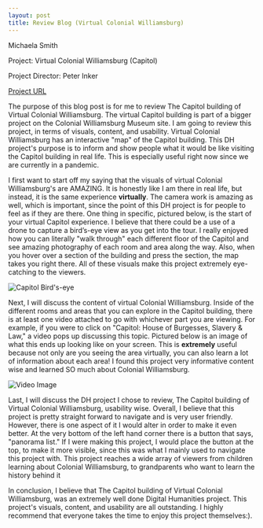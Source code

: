 ```yaml
---
layout: post
title: Review Blog (Virtual Colonial Williamsburg)
---
```

Michaela Smith

Project: Virtual Colonial Williamsburg (Capitol)

Project Director: Peter Inker 

[Project URL](http://virtualtours.colonialwilliamsburg.org/capitol/)

The purpose of this blog post is for me to review The Capitol building of Virtual Colonial Williamsburg. The virtual Capitol building is part of a bigger project on the Colonial Williamsburg Museum site. I am going to review this project, in terms of visuals, content, and usability. Virtual Colonial Williamsburg has an interactive "map" of the Capitol building. This DH project's purpose is to inform and show people what it would be like visiting the Capitol building in real life. This is especially useful right now since we are currently in a pandemic.
 
I first want to start off my saying that the visuals of virtual Colonial Williamsburg's are AMAZING. It is honestly like I am there in real life, but instead, it is the same experience **virtually**. The camera work is amazing as well, which is important, since the point of this DH project is for people to feel as if they are there. One thing in specific, pictured below, is the start of your virtual Capitol experience. I believe that there could be a use of a drone to capture a bird’s-eye view as you get into the tour. I really enjoyed how you can literally "walk through" each different floor of the Capitol and see amazing photography of each room and area along the way. Also, when you hover over a section of the building and press the section, the map takes you right there. All of these visuals make this project extremely eye-catching to the viewers.

![Capitol Bird's-eye](https://mmsi7.github.io/Mmsi7/images/Bird'sView.jpg) 


Next, I will discuss the content of virtual Colonial Williamsburg. Inside of the different rooms and areas that you can explore in the Capitol building, there is at least one video attached to go with whichever part you are viewing. For example, if you were to click on "Capitol: House of Burgesses, Slavery & Law," a video pops up discussing this topic. Pictured below is an image of what this ends up looking like on your screen. This is **extremely** useful because not only are you seeing the area virtually, you can also learn a lot of information about each area! I found this project very informative content wise and learned SO much about Colonial Williamsburg.
 

![Video Image](https://mmsi7.github.io/Mmsi7/images/Video.png) 

Last, I will discuss the DH project I chose to review, The Capitol building of Virtual Colonial Williamsburg, usability wise. Overall, I believe that this project is pretty straight forward to navigate and is very user friendly. However, there is one aspect of it I would alter in order to make it even better. At the very bottom of the left hand corner there is a button that says, "panorama list." If I were making this project, I would place the button at the top, to make it more visible, since this was what I mainly used to navigate this project with. This project reaches a wide array of viewers from children learning about Colonial Williamsburg, to grandparents who want to learn the history behind it

In conclusion, I believe that The Capitol building of Virtual Colonial Williamsburg, was an extremely well done Digital Humanities project. This project's visuals, content, and usability are all outstanding. I highly recommend that everyone takes the time to enjoy this project themselves:).
